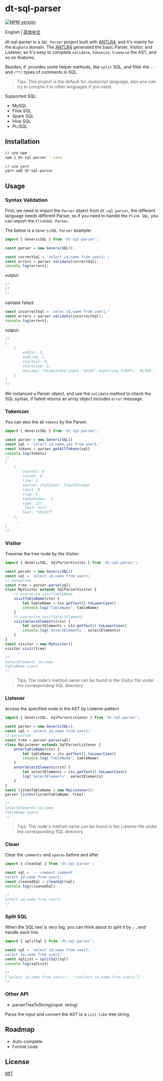 # dt-sql-parser

[![NPM version][npm-image]][npm-url]

English | [简体中文](./README-zh_CN.md)

[npm-image]: https://img.shields.io/npm/v/dt-sql-parser.svg?style=flat-square
[npm-url]: https://www.npmjs.com/package/dt-sql-parser

dt-sql-parser is a `SQL Parser` project built with [ANTLR4](https://github.com/antlr/antlr4), and it's mainly for the `BigData` domain. The [ANTLR4](https://github.com/antlr/antlr4) generated the basic Parser, Visitor, and Listener, so it's easy to complete `validate`, `tokenize`, `traverse` the AST, and so on features.

Besides, it' provides some helper methods, like `split` SQL, and filter the `--` and `/**/` types of comments in SQL.

> Tips: This project is the default for Javascript language, also you can try to compile it to other languages if you need.

Supported SQL:

- MySQL
- Flink SQL
- Spark SQL
- Hive SQL
- PL/SQL

## Installation

```bash
// use npm
npm i dt-sql-parser --save

// use yarn
yarn add dt-sql-parser
```

## Usage

### Syntax Validation

First, we need to import the `Parser` object from `dt-sql-parser`, the different language needs
different Parser, so if you need to handle the `Flink SQL`, you can import the `FlinkSQL Parser`.

The below is a `GenericSQL Parser` example:

```javascript
import { GenericSQL } from 'dt-sql-parser';

const parser = new GenericSQL();

const correctSql = 'select id,name from user1;';
const errors = parser.validate(correctSql);
console.log(errors); 
```

output:

```javascript
/*
[]
*/
```

validate failed:

```javascript
const incorrectSql = 'selec id,name from user1;'
const errors = parser.validate(incorrectSql);
console.log(errors); 
```

output:

```javascript
/*
[
    {
        endCol: 5,
        endLine: 1,
        startCol: 0,
        startLine: 1,
        message: "mismatched input 'SELEC' expecting {<EOF>, 'ALTER', 'ANALYZE', 'CALL', 'CHANGE', 'CHECK', 'CREATE', 'DELETE', 'DESC', 'DESCRIBE', 'DROP', 'EXPLAIN', 'GET', 'GRANT', 'INSERT', 'KILL', 'LOAD', 'LOCK', 'OPTIMIZE', 'PURGE', 'RELEASE', 'RENAME', 'REPLACE', 'RESIGNAL', 'REVOKE', 'SELECT', 'SET', 'SHOW', 'SIGNAL', 'UNLOCK', 'UPDATE', 'USE', 'BEGIN', 'BINLOG', 'CACHE', 'CHECKSUM', 'COMMIT', 'DEALLOCATE', 'DO', 'FLUSH', 'HANDLER', 'HELP', 'INSTALL', 'PREPARE', 'REPAIR', 'RESET', 'ROLLBACK', 'SAVEPOINT', 'START', 'STOP', 'TRUNCATE', 'UNINSTALL', 'XA', 'EXECUTE', 'SHUTDOWN', '--', '(', ';'}"
    }
]
*/
```

We instanced a Parser object, and use the `validate` method to check the SQL syntax, if failed
returns an array object includes `error` message.

### Tokenizer

You can also the all `tokens` by the Parser:

```javascript
import { GenericSQL } from 'dt-sql-parser';

const parser = new GenericSQL()
const sql = 'select id,name,sex from user1;'
const tokens = parser.getAllTokens(sql)
console.log(tokens)
/*
[
    {
        channel: 0
        column: 0
        line: 1
        source: [SqlLexer, InputStream]
        start: 0
        stop: 5
        tokenIndex: -1
        type: 137
        _text: null
        text: "SELECT"
    },
    ...
]
*/
```

### Visitor

Traverse the tree node by the Visitor:

```javascript
import { GenericSQL, SqlParserVisitor } from 'dt-sql-parser';

const parser = new GenericSQL()
const sql = `select id,name from user1;`
// parseTree
const tree = parser.parse(sql)
class MyVisitor extends SqlParserVisitor {
    // overwrite visitTableName
    visitTableName(ctx) {
        let tableName = ctx.getText().toLowerCase()
        console.log('TableName', tableName)
    }
    // overwrite visitSelectElements
    visitSelectElements(ctx) {
        let selectElements = ctx.getText().toLowerCase()
        console.log('SelectElements', selectElements)
    }
}
const visitor = new MyVisitor()
visitor.visit(tree)

/*
SelectElements id,name
TableName user1
*/

```

> Tips: The node's method name can be found in the Visitor file under the corresponding SQL directory

### Listener

access the specified node in the AST by Listener pattern

```javascript
import { GenericSQL, SqlParserListener } from 'dt-sql-parser';

const parser = new GenericSQL();
const sql = 'select id,name from user1;'
// parseTree
const tree = parser.parse(sql)
class MyListener extends SqlParserListener {
    enterTableName(ctx) {
        let tableName = ctx.getText().toLowerCase()
        console.log('TableName', tableName)
    }
    enterSelectElements(ctx) {
        let selectElements = ctx.getText().toLowerCase()
        log('SelectElements', selectElements)
    }
}
const listenTableName = new MyListener();
parser.listen(listenTableName, tree);

/*
SelectElements id,name
TableName user1
*/

```

> Tips: The node's method name can be found in the Listener file under the corresponding SQL directory

### Clean

Clear the `comments` and `spaces` before and after

```javascript
import { cleanSql } from 'dt-sql-parser';

const sql = `-- comment comment
select id,name from user1; `
const cleanedSql = cleanSql(sql)
console.log(cleanedSql)

/*
select id,name from user1;
*/
```

### Split SQL

When the SQL text is very big, you can think about to split it by `;` , and handle each line.

```javascript
import { splitSql } from 'dt-sql-parser';

const sql = `select id,name from user1;
select id,name from user2;`
const sqlList = splitSql(sql)
console.log(sqlList)

/*
["select id,name from user1;", "\nselect id,name from user2;"]
*/
```

### Other API

- parserTreeToString(input: string)

Parse the input and convert the AST to a `List-like` tree string.

## Roadmap

- Auto-complete
- Format code

## License

[MIT](./LICENSE)
